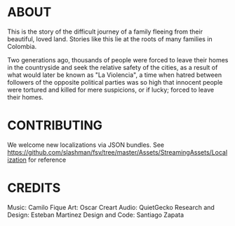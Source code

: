 # ABOUT

This is the story of the difficult journey of a family fleeing from their beautiful, loved land. Stories like this lie at the roots of many families in Colombia.

Two generations ago, thousands of people were forced to leave their homes in the countryside and seek the relative safety of the cities, as a result of what would later be known as "La Violencia", a time when hatred between followers of the opposite political parties was so high that innocent people were tortured and killed for mere suspicions, or if lucky; forced to leave their homes.

# CONTRIBUTING

We welcome new localizations via JSON bundles. See https://github.com/slashman/fsv/tree/master/Assets/StreamingAssets/Localization for reference

# CREDITS

Music: Camilo Fique
Art: Oscar Creart
Audio: QuietGecko
Research and Design: Esteban Martinez
Design and Code: Santiago Zapata